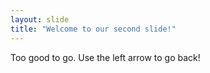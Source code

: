 ```yaml
---
layout: slide
title: "Welcome to our second slide!"
---
```

Too good to go. 
Use the left arrow to go back!
